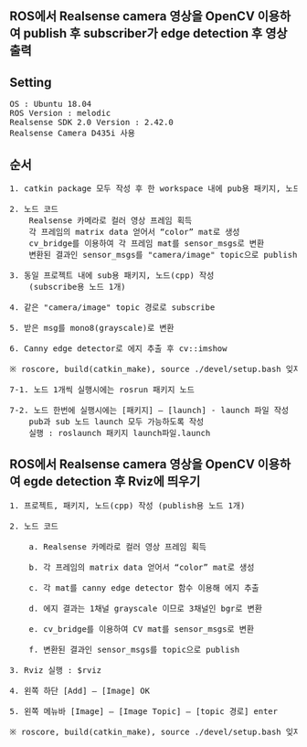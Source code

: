 
## ROS에서 Realsense camera 영상을 OpenCV 이용하여 publish 후 subscriber가 edge detection 후 영상 출력

## Setting

<pre>
OS : Ubuntu 18.04
ROS Version : melodic
Realsense SDK 2.0 Version : 2.42.0 
Realsense Camera D435i 사용 
</pre>


## 순서

<pre>
1. catkin package 모두 작성 후 한 workspace 내에 pub용 패키지, 노드(cpp) 작성 (publish용 노드 1개)

2. 노드 코드
    Realsense 카메라로 컬러 영상 프레임 획득
    각 프레임의 matrix data 얻어서 “color” mat로 생성
    cv_bridge를 이용하여 각 프레임 mat를 sensor_msgs로 변환
    변환된 결과인 sensor_msgs를 "camera/image" topic으로 publish

3. 동일 프로젝트 내에 sub용 패키지, 노드(cpp) 작성 
    (subscribe용 노드 1개)

4. 같은 "camera/image" topic 경로로 subscribe

5. 받은 msg를 mono8(grayscale)로 변환

6. Canny edge detector로 에지 추출 후 cv::imshow

※ roscore, build(catkin_make), source ./devel/setup.bash 잊지 말기

7-1. 노드 1개씩 실행시에는 rosrun 패키지 노드
 
7-2. 노드 한번에 실행시에는 [패키지] – [launch] - launch 파일 작성
    pub과 sub 노드 launch 모두 가능하도록 작성
    실행 : roslaunch 패키지 launch파일.launch
</pre>




## ROS에서 Realsense camera 영상을 OpenCV 이용하여 egde detection 후 Rviz에 띄우기

<pre>
1. 프로젝트, 패키지, 노드(cpp) 작성 (publish용 노드 1개) 

2. 노드 코드

    a. Realsense 카메라로 컬러 영상 프레임 획득

    b. 각 프레임의 matrix data 얻어서 “color” mat로 생성
    
    c. 각 mat를 canny edge detector 함수 이용해 에지 추출

    d. 에지 결과는 1채널 grayscale 이므로 3채널인 bgr로 변환

    e. cv_bridge를 이용하여 CV mat를 sensor_msgs로 변환

    f. 변환된 결과인 sensor_msgs를 topic으로 publish

3. Rviz 실행 : $rviz

4. 왼쪽 하단 [Add] – [Image] OK

5. 왼쪽 메뉴바 [Image] – [Image Topic] – [topic 경로] enter

※ roscore, build(catkin_make), source ./devel/setup.bash 잊지 말기
</pre>

